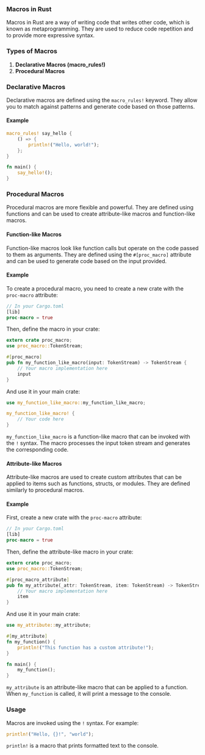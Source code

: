 ### Macros in Rust

Macros in Rust are a way of writing code that writes other code, which is known as metaprogramming. They are used to reduce code repetition and to provide more expressive syntax.

### Types of Macros

1. **Declarative Macros (macro_rules!)**
2. **Procedural Macros**

### Declarative Macros

Declarative macros are defined using the `macro_rules!` keyword. They allow you to match against patterns and generate code based on those patterns.

#### Example

```rust
macro_rules! say_hello {
    () => {
        println!("Hello, world!");
    };
}

fn main() {
    say_hello!();
}
```

### Procedural Macros

Procedural macros are more flexible and powerful. They are defined using functions and can be used to create attribute-like macros and function-like macros.

#### Function-like Macros

Function-like macros look like function calls but operate on the code passed to them as arguments. They are defined using the `#[proc_macro]` attribute and can be used to generate code based on the input provided.

#### Example

To create a procedural macro, you need to create a new crate with the `proc-macro` attribute:

```rust
// In your Cargo.toml
[lib]
proc-macro = true
```

Then, define the macro in your crate:

```rust
extern crate proc_macro;
use proc_macro::TokenStream;

#[proc_macro]
pub fn my_function_like_macro(input: TokenStream) -> TokenStream {
    // Your macro implementation here
    input
}
```

And use it in your main crate:

```rust
use my_function_like_macro::my_function_like_macro;

my_function_like_macro! {
    // Your code here
}
```

`my_function_like_macro` is a function-like macro that can be invoked with the `!` syntax. The macro processes the input token stream and generates the corresponding code.

#### Attribute-like Macros

Attribute-like macros are used to create custom attributes that can be applied to items such as functions, structs, or modules. They are defined similarly to procedural macros.

#### Example

First, create a new crate with the `proc-macro` attribute:

```rust
// In your Cargo.toml
[lib]
proc-macro = true
```

Then, define the attribute-like macro in your crate:

```rust
extern crate proc_macro;
use proc_macro::TokenStream;

#[proc_macro_attribute]
pub fn my_attribute(_attr: TokenStream, item: TokenStream) -> TokenStream {
    // Your macro implementation here
    item
}
```

And use it in your main crate:

```rust
use my_attribute::my_attribute;

#[my_attribute]
fn my_function() {
    println!("This function has a custom attribute!");
}

fn main() {
    my_function();
}
```

`my_attribute` is an attribute-like macro that can be applied to a function. When `my_function` is called, it will print a message to the console.



### Usage

Macros are invoked using the `!` syntax. For example:

```rust
println!("Hello, {}!", "world");
```

`println!` is a macro that prints formatted text to the console.
